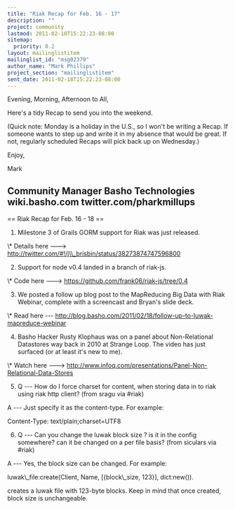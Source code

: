 ```yaml
---
title: "Riak Recap for Feb. 16 - 17"
description: ""
project: community
lastmod: 2011-02-18T15:22:23-08:00
sitemap:
  priority: 0.2
layout: mailinglistitem
mailinglist_id: "msg02379"
author_name: "Mark Phillips"
project_section: "mailinglistitem"
sent_date: 2011-02-18T15:22:23-08:00
---
```



Evening, Morning, Afternoon to All,

Here's a tidy Recap to send you into the weekend.

(Quick note: Monday is a holiday in the U.S., so I won't be writing a
Recap. If someone wants to step up and write it in my absence that
would be great. If not, regularly scheduled Recaps will pick back up
on Wednesday.)

Enjoy,

Mark

Community Manager
Basho Technologies
wiki.basho.com
twitter.com/pharkmillups
----


== Riak Recap for Feb. 16 - 18 ==

1) Milestone 3 of Grails GORM support for Riak was just released.

\\* Details here ---&gt; http://twitter.com/#!/j\\_brisbin/status/38273874747596800

2) Support for node v0.4 landed in a branch of riak-js.

\\* Code here ---&gt; https://github.com/frank06/riak-js/tree/0.4

3) We posted a follow up blog post to the MapReducing Big Data with
Riak Webinar, complete with a screencast and Bryan's slide deck.

\\* Read here ---
http://blog.basho.com/2011/02/18/follow-up-to-luwak-mapreduce-webinar

4) Basho Hacker Rusty Klophaus was on a panel about Non-Relational
Datastores way back in 2010 at Strange Loop. The video has just
surfaced (or at least it's new to me).

\\* Watch here ---&gt;
http://www.infoq.com/presentations/Panel-Non-Relational-Data-Stores

5) Q --- How do I force charset for content, when storing data in to
riak using riak http client? (from sragu via #riak)

 A --- Just specify it as the content-type. For example:

 Content-Type: text/plain;charset=UTF8

6) Q --- Can you change the luwak block size ? is it in the config
somewhere? can it be changed on a per file basis? (from siculars via
#riak)

 A --- Yes, the block size can be changed. For example:

 luwak\\_file:create(Client, Name, [{block\\_size, 123}], dict:new()).

 creates a luwak file with 123-byte blocks. Keep in mind that once
created, block size is unchangeable.

